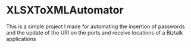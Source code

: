 # XLSXToXMLAutomator
This is a simple project I made for automating the insertion of passwords and the update of the URI on the ports and receive locations of a Biztalk applications
